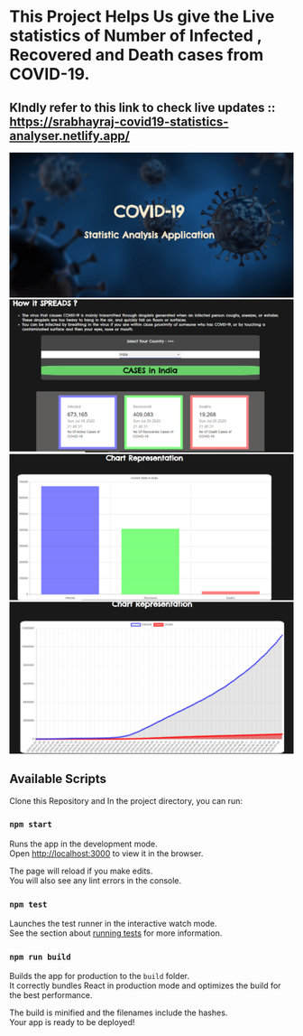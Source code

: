 # This Project Helps Us give the Live statistics of Number of Infected , Recovered and Death cases  from COVID-19.
## KIndly refer to this link to check live updates :: https://srabhayraj-covid19-statistics-analyser.netlify.app/
![](https://github.com/srabhayraj/COVID-19-Statistics-Analyser/blob/master/public/images/1.PNG)
![](https://github.com/srabhayraj/COVID-19-Statistics-Analyser/blob/master/public/images/2.PNG)
![](https://github.com/srabhayraj/COVID-19-Statistics-Analyser/blob/master/public/images/3.PNG)
![](https://github.com/srabhayraj/COVID-19-Statistics-Analyser/blob/master/public/images/4.PNG)

## Available Scripts
Clone this Repository and In the project directory, you can run:

### `npm start`

Runs the app in the development mode.<br />
Open [http://localhost:3000](http://localhost:3000) to view it in the browser.

The page will reload if you make edits.<br />
You will also see any lint errors in the console.

### `npm test`

Launches the test runner in the interactive watch mode.<br />
See the section about [running tests](https://facebook.github.io/create-react-app/docs/running-tests) for more information.

### `npm run build`

Builds the app for production to the `build` folder.<br />
It correctly bundles React in production mode and optimizes the build for the best performance.

The build is minified and the filenames include the hashes.<br />
Your app is ready to be deployed!
